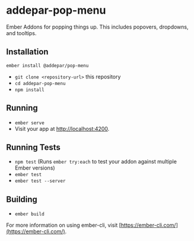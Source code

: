 # addepar-pop-menu

Ember Addons for popping things up. This includes popovers, dropdowns, and tooltips.

## Installation

```
ember install @addepar/pop-menu
```

* `git clone <repository-url>` this repository
* `cd addepar-pop-menu`
* `npm install`

## Running

* `ember serve`
* Visit your app at [http://localhost:4200](http://localhost:4200).

## Running Tests

* `npm test` (Runs `ember try:each` to test your addon against multiple Ember versions)
* `ember test`
* `ember test --server`

## Building

* `ember build`

For more information on using ember-cli, visit [https://ember-cli.com/](https://ember-cli.com/).
